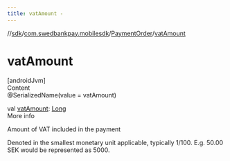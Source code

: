 ```yaml
---
title: vatAmount -
---
```

//[sdk](../../../index)/[com.swedbankpay.mobilesdk](../index)/[PaymentOrder](index)/[vatAmount](vat-amount)



# vatAmount  
[androidJvm]  
Content  
@SerializedName(value = vatAmount)  
  
val [vatAmount](vat-amount): [Long](https://kotlinlang.org/api/latest/jvm/stdlib/kotlin/-long/index.html)  
More info  


Amount of VAT included in the payment



Denoted in the smallest monetary unit applicable, typically 1/100. E.g. 50.00 SEK would be represented as 5000.

  



